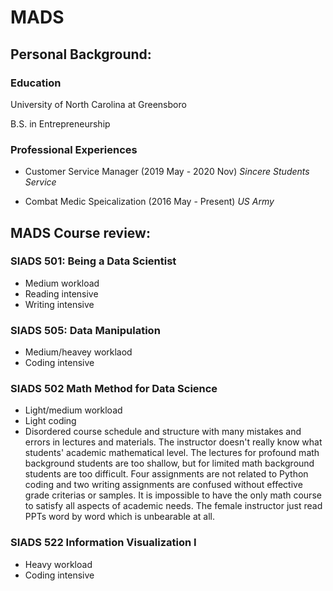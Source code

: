 # MADS
## Personal Background:
### Education
University of North Carolina at Greensboro

B.S. in Entrepreneurship 
### Professional Experiences
* Customer Service Manager (2019 May - 2020 Nov)
  *Sincere Students Service*

* Combat Medic Speicalization (2016 May - Present)
  *US Army*

## MADS Course review:
### SIADS 501: Being a Data Scientist
* Medium workload
* Reading intensive
* Writing intensive

### SIADS 505: Data Manipulation
* Medium/heavey worklaod
* Coding intensive

### SIADS 502 Math Method for Data Science
* Light/medium workload
* Light coding 
* Disordered course schedule and structure with many mistakes and errors in lectures and materials. The instructor doesn't really know what students' academic mathematical level. The lectures for profound math background students are too shallow, but for limited math background students are too difficult. Four assignments are not related to Python coding and two writing assignments are confused without effective grade criterias or samples. It is impossible to have the only math course to satisfy all aspects of academic needs. The female instructor just read PPTs word by word which is unbearable at all.

### SIADS 522 Information Visualization I
* Heavy workload
* Coding intensive
